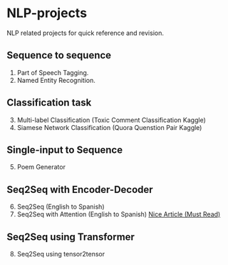 # NLP-projects
NLP related projects for quick reference and revision.

## Sequence to sequence
1. Part of Speech Tagging.
2. Named Entity Recognition.

## Classification task
3. Multi-label Classification (Toxic Comment Classification Kaggle)
4. Siamese Network Classification (Quora Quenstion Pair Kaggle)

## Single-input to Sequence
5. Poem Generator

## Seq2Seq with Encoder-Decoder
6. Seq2Seq (English to Spanish) 
7. Seq2Seq with Attention (English to Spanish) [Nice Article (Must Read) ](https://jalammar.github.io/visualizing-neural-machine-translation-mechanics-of-seq2seq-models-with-attention/)

## Seq2Seq using Transformer
8. Seq2Seq using tensor2tensor []()